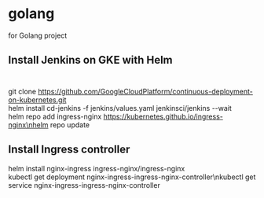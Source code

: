 # golang
for Golang project <br>
## Install Jenkins on GKE with Helm<br><br>

git clone https://github.com/GoogleCloudPlatform/continuous-deployment-on-kubernetes.git<br>
helm install cd-jenkins -f jenkins/values.yaml jenkinsci/jenkins --wait<br>
helm repo add ingress-nginx https://kubernetes.github.io/ingress-nginx\nhelm repo update<br>

## Install Ingress controller <br>
helm install nginx-ingress ingress-nginx/ingress-nginx<br>
kubectl get deployment nginx-ingress-ingress-nginx-controller\nkubectl get service nginx-ingress-ingress-nginx-controller<br>

